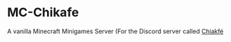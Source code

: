 # MC-Chikafe
A vanilla Minecraft Minigames Server (For the Discord server called [Chiakfé](https://discord.gg/x59nVAUyEz)
